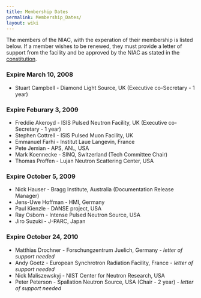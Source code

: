 ```yaml
---
title: Membership Dates
permalink: Membership_Dates/
layout: wiki
---
```


The members of the NIAC, with the experation of their membership is
listed below. If a member wishes to be renewed, they must provide a
letter of support from the facility and be approved by the NIAC as
stated in the [constitution](NIAC "wikilink").

### Expire March 10, 2008

-   Stuart Campbell - Diamond Light Source, UK (Executive co-Secretary -
    1 year)

### Expire Feburary 3, 2009

-   Freddie Akeroyd - ISIS Pulsed Neutron Facility, UK (Executive
    co-Secretary - 1 year)
-   Stephen Cottrell - ISIS Pulsed Muon Facility, UK
-   Emmanuel Farhi - Institut Laue Langevin, France
-   Pete Jemian - APS, ANL, USA
-   Mark Koennecke - SINQ, Switzerland (Tech Committee Chair)
-   Thomas Proffen - Lujan Neutron Scattering Center, USA

### Expire October 5, 2009

-   Nick Hauser - Bragg Institute, Australia (Documentation Release
    Manager)
-   Jens-Uwe Hoffman - HMI, Germany
-   Paul Kienzle - DANSE project, USA
-   Ray Osborn - Intense Pulsed Neutron Source, USA
-   Jiro Suzuki - J-PARC, Japan

### Expire October 24, 2010

-   Matthias Drochner - Forschungzentrum Juelich, Germany - *letter of
    support needed*
-   Andy Goetz - European Synchrotron Radiation Facility, France -
    *letter of support needed*
-   Nick Maliszewskyj - NIST Center for Neutron Research, USA
-   Peter Peterson - Spallation Neutron Source, USA (Chair - 2 year) -
    *letter of support needed*


